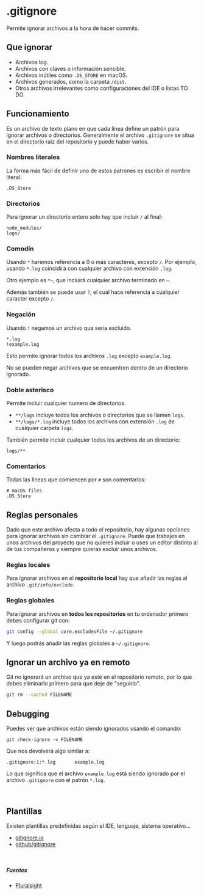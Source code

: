 # .gitignore

Permite ignorar archivos a la hora de hacer commits.


## Que ignorar

- Archivos log.
- Archivos con claves o información sensible.
- Archivos inútiles como `.DS_STORE` en macOS.
- Archivos generados, como la carpeta `/dist`.
- Otros archivos irrelevantes como configuraciones del IDE o listas TO DO.


## Funcionamiento

Es un archivo de texto plano en que cada linea define un patrón para ignorar archivos o directorios. Generalmente el archivo `.gitignore` se situa en el directorio raiz del repositorio y puede haber varios.


### Nombres literales

La forma más fácil de definir uno de estos patrones es escribir el nombre literal:

```
.DS_Store
```


### Directorios

Para ignorar un directorio entero solo hay que incluir `/` al final:

```
node_modules/
logs/
```


### Comodín

Usando `*` haremos referencia a 0 o más caracteres, excepto `/`. Por ejemplo, usando `*.log` coincidirá con cualquier archivo con extensión `.log`.

Otro ejemplo es `*~`, que incluirá cualquier archivo terminado en `~`.

Además también se puede usar `?`, el cual hace referencia a cualquier caracter excepto `/`.


### Negación

Usando `!` negamos un archivo que sería excluido.

```
*.log
!example.log
```

Esto permite ignorar todos los archivos `.log` excepto `example.log`.

No se pueden negar archivos que se encuentren dentro de un directorio ignorado.


### Doble asterisco

Permite incluir cualquier numero de directorios.

- `**/logs` incluye todos los archivos o directorios que se llamen `logs`.
- `**/logs/*.log` incluye todos los archivos con extensión `.log` de cualquier carpeta `logs`.

También permite incluir cualquier todos los archivos de un directorio:

```
logs/**
```


### Comentarios

Todas las lineas que comiencen por `#` son comentarios:

```
# macOS files
.DS_Store
```


## Reglas personales

Dado que este archivo afecta a todo el repositorio, hay algunas opciones para ignorar archivos sin cambiar el `.gitignore`. Puede que trabajes en unos archivos del proyecto que no quieres incluir o uses un editor distinto al de tus compañeros y siempre quieras excluir unos archivos.


### Reglas locales

Para ignorar archivos en el **repositorio local** hay que añadir las reglas al archivo `.git/info/exclude`.


### Reglas globales

Para ignorar archivos en **todos los repositorios** en tu ordenador primero debes configurar git con:

``` bash
git config --global core.excludesFile ~/.gitignore
```

Y luego podrás añadir las reglas globales a `~/.gitignore`.


## Ignorar un archivo ya en remoto

Git no ignorará un archivo que ya esté en el repositorio remoto, por lo que debes eliminarlo primero para que deje de "seguirlo".

``` bash
git rm --cached FILENAME
```


## Debugging

Puedes ver que archivos están siendo ignorados usando el comando:

```
git check-ignore -v FILENAME
```

Que nos devolverá algo similar a:

```
.gitignore:1:*.log       example.log
```

Lo que significa que el archivo `example.log` está siendo ignorado por el archivo `.gitignore` con el patrón `*.log`.

<br>


## Plantillas

Existen plantillas predefinidas según el IDE, lenguaje, sistema operativo...

- [gitignore.io](https://www.toptal.com/developers/gitignore)
- [github/gitignore](https://github.com/github/gitignore)


<br>

##### Fuentes

- [Pluralsight](https://www.pluralsight.com/guides/how-to-use-gitignore-file)